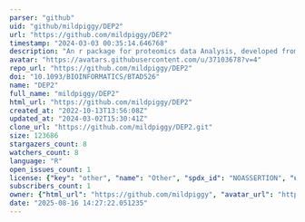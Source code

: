 ```yaml
---
parser: "github"
uid: "github/mildpiggy/DEP2"
url: "https://github.com/mildpiggy/DEP2"
timestamp: "2024-03-03 00:35:14.646768"
description: "An r package for proteomics data Analysis, developed from DEP."
avatar: "https://avatars.githubusercontent.com/u/37103678?v=4"
repo_url: "https://github.com/mildpiggy/DEP2"
doi: "10.1093/BIOINFORMATICS/BTAD526"
name: "DEP2"
full_name: "mildpiggy/DEP2"
html_url: "https://github.com/mildpiggy/DEP2"
created_at: "2022-10-13T13:56:08Z"
updated_at: "2024-03-02T15:30:41Z"
clone_url: "https://github.com/mildpiggy/DEP2.git"
size: 123686
stargazers_count: 8
watchers_count: 8
language: "R"
open_issues_count: 1
license: {"key": "other", "name": "Other", "spdx_id": "NOASSERTION", "url": null, "node_id": "MDc6TGljZW5zZTA="}
subscribers_count: 1
owner: {"html_url": "https://github.com/mildpiggy", "avatar_url": "https://avatars.githubusercontent.com/u/37103678?v=4", "login": "mildpiggy", "type": "User"}
date: "2025-08-16 14:27:22.051235"
---
```

